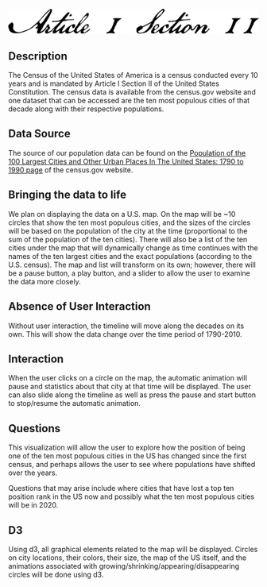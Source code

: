 ![Article I Section II](https://raw.githubusercontent.com/MashaZorin/article_I_section_II/master/articleisectionii.png "Article I Section II")

## Description

The Census of the United States of America is a census conducted every 10 years and is mandated by Article I Section II of the United States Constitution. The census data is available from the census.gov website and one dataset that can be accessed are the ten most populous cities of that decade along with their respective populations.

## Data Source

The source of our population data can be found on the [Population of the 100 Largest Cities and Other Urban Places In The United States: 1790 to 1990 page](https://www.census.gov/library/working-papers/1998/demo/POP-twps0027.html) of the census.gov website.

## Bringing the data to life

We plan on displaying the data on a U.S. map. On the map will be ~10 circles that show the ten most populous cities, and the sizes of the circles will be based on the population of the city at the time (proportional to the sum of the population of the ten cities). There will also be a list of the ten cities under the map that will dynamically change as time continues with the names of the ten largest cities and the exact populations (according to the U.S. census). The map and list will transform on its own; however, there will be a pause button, a play button, and a slider to allow the user to examine the data more closely.

## Absence of User Interaction

Without user interaction, the timeline will move along the decades on its own. This will show the data change over the time period of 1790-2010.

## Interaction

When the user clicks on a circle on the map, the automatic animation will pause and statistics about that city at that time will be displayed. The user can also slide along the timeline as well as press the pause and start button to stop/resume the automatic animation.

## Questions

This visualization will allow the user to explore how the position of being one of the ten most populous cities in the US has changed since the first census, and perhaps allows the user to see where populations have shifted over the years.

Questions that may arise include where cities that have lost a top ten position rank in the US now and possibly what the ten most populous cities will be in 2020.

## D3

Using d3, all graphical elements related to the map will be displayed. Circles on city locations, their colors, their size, the map of the US itself, and the animations associated with growing/shrinking/appearing/disappearing circles will be done using d3.